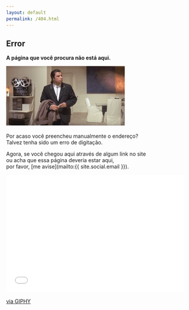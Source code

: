 ```yaml
---
layout: default
permalink: /404.html
---
```


## <span class="bad"> <i class="fa fa-exclamation-circle fa-lg"></i> Error  </span>

__A página que você procura não está aqui.__

![Deu ruim.gif](/assets/img/error.gif)
<br><br>
Por acaso você preencheu manualmente o endereço? <br>
Talvez tenha sido um erro de digitação.

Agora, se você chegou aqui através de algum link no site <br> 
ou acha que essa página deveria estar aqui, <br>
por favor, [me avise](mailto:{{ site.social.email }}).

<!--- <video autoplay="" loop="" muted="">
<source src="http://i.imgur.com/pFpfSn3.webm" type="video/webm">
  ![Deu ruim.gif](/assets/img/error.gif) 
</video> -->

<iframe src="//giphy.com/embed/xTiTnGUI6YKu3thX6U" width="480" height="315" frameBorder="0" class="giphy-embed" allowFullScreen></iframe><p><a href="http://giphy.com/gifs/xTiTnGUI6YKu3thX6U">via GIPHY</a></p>